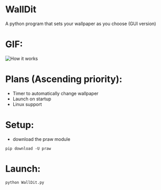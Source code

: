 # WallDit
A python program that sets your wallpaper as you choose (GUI version)

# GIF:
![How it works](http://i.imgur.com/oZszzV3.gif)

# Plans (Ascending priority):
* Timer to automatically change wallpaper
* Launch on startup
* Linux support

# Setup:
* download the praw module
```
pip download -U praw
```

# Launch:
```
python WallDit.py
```
